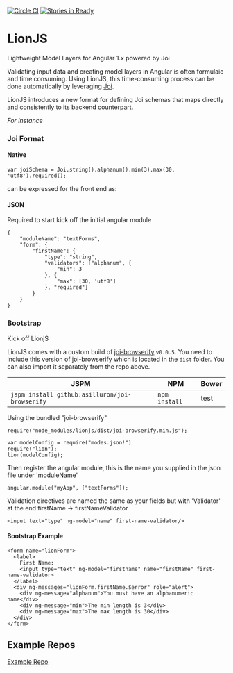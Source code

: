 [![Circle CI](https://circleci.com/gh/asilluron/lionjs.svg?style=shield)](https://circleci.com/gh/asilluron/lionjs)
[![Stories in Ready](https://badge.waffle.io/asilluron/lionjs.png?label=ready&title=Ready)](http://waffle.io/asilluron/lionjs)

LionJS
======
Lightweight Model Layers for Angular 1.x powered by Joi

Validating input data and creating model layers in Angular is often formulaic and time consuming. Using LionJS, this time-consuming process can be done automatically by leveraging [Joi](https://github.com/hapijs/joi).


LionJS introduces a new format for defining Joi schemas that maps directly and consistently to its backend counterpart.

*For instance*

### Joi Format

#### Native
```
var joiSchema = Joi.string().alphanum().min(3).max(30, 'utf8').required();
```
can be expressed for the front end as:

#### JSON
Required to start kick off the initial angular module

```
{
    "moduleName": "textForms",
    "form": {
        "firstName": {
            "type": "string",
            "validators": ["alphanum", {
                "min": 3
            }, {
                "max": [30, 'utf8']
            }, "required"]
        }
    }
}

```

### Bootstrap
Kick off LionjS

LionJS comes with a custom build of [joi-browserify](https://github.com/asilluron/joi-browserify) `v0.0.5`. You need to include this version of joi-browserify which is located in the `dist` folder. You can also import it separately from the repo above.

|JSPM        |NPM|Bower|
|-----     |-----|----|
|``` jspm install github:asilluron/joi-browserify ```|``` npm install ```| test |

Using the bundled "joi-browserify"

```
require("node_modules/lionjs/dist/joi-browserify.min.js");
```

```
var modelConfig = require("modes.json!")
require("lion");
lion(modelConfig);
```

Then register the angular module, this is the name you supplied in the json file under 'moduleName'
```
angular.module("myApp", ["textForms"]);
```

Validation directives are named the same as your fields but with 'Validator' at the end
firstName -> firstNameValidator
```
<input text="type" ng-model="name" first-name-validator/>
```

#### Bootstrap Example
```
<form name="lionForm">
  <label>
    First Name:
    <input type="text" ng-model="firstname" name="firstName" first-name-validator>
  </label>
  <div ng-messages="lionForm.firstName.$error" role="alert">
    <div ng-message="alphanum">You must have an alphanumeric name</div>
    <div ng-message="min">The min length is 3</div>
    <div ng-message="max">The max length is 30</div>
  </div>
</form>
```

## Example Repos
[Example Repo](https://github.com/asilluron/lionjs-gulp-example.git)


